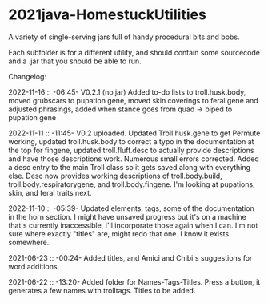 # 2021java-HomestuckUtilities
A variety of single-serving jars full of handy procedural bits and bobs.

Each subfolder is for a different utility, and should contain some sourcecode and a .jar that you should be able to run.

Changelog:

2022-11-16 :: -06:45- V0.2.1 (no jar) Added to-do lists to troll.husk.body, moved grubscars to pupation gene, moved skin coverings to feral gene and adjusted phrasings, added when stance goes from quad -> biped to pupation gene

2022-11-11 :: -11:45- V0.2 uploaded.  Updated Troll.husk.gene to get Permute working, updated troll.husk.body to correct a typo in the documentation at the top for fingene, updated troll.fluff.desc to actually provide descriptions and have those descriptions work.  Numerous small errors corrected.  Added a desc entry to the main Troll class so it gets saved along with everything else.  Desc now provides working descriptions of troll.body.build, troll.body.respiratorygene, and troll.body.fingene.  I'm looking at pupations, skin, and feral traits next.

2022-11-10 :: -05:39-  Updated elements, tags, some of the documentation in the horn section.  I might have unsaved progress but it's on a machine that's currently inaccessible, I'll incorporate those again when I can.  I'm not sure where exactly "titles" are, might redo that one.  I know it exists somewhere..

2021-06-23 :: -00:24-  Added titles, and Amici and Chibi's suggestions for word additions.  

2021-06-22 :: -13:20-  Added folder for Names-Tags-Titles.  Press a button, it generates a few names with trolltags.  Titles to be added.
